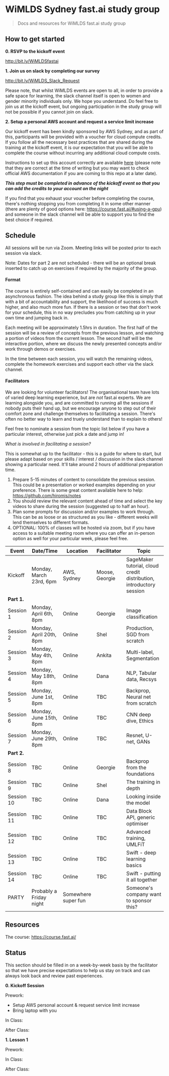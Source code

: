
<!--

#################################################
### THIS FILE WAS AUTOGENERATED! DO NOT EDIT! ###
#################################################
# file to edit: index.ipynb
# command to build the docs after a change: nbdev_build_docs

-->

# WiMLDS Sydney fast.ai study group

> Docs and resources for WiMLDS fast.ai study group


## How to get started

<b>0. RSVP to the kickoff event</b>

http://bit.ly/WiMLDSfastai

<b>1. Join us on slack by completing our survey</b>

http://bit.ly/WiMLDS_Slack_Request

Please note, that whilst WiMLDS events are open to all, in order to provide a safe space for learning, the slack channel itself is open to women and gender minority individuals only. We hope you understand. Do feel free to join us at the kickoff event, but ongoing participation in the study group will not be possible if you cannot join on slack. 

<b>2. Setup a personal AWS account and request a service limit increase</b>

Our kickoff event has been kindly sponsored by AWS Sydney, and as part of this, participants will be provided with a voucher for cloud compute credits. If you follow all the necessary best practices that are shared during the training at the kickoff event, it is our expectation that you will be able to complete the course without incurring any additional cloud compute costs.  

Instructions to set up this account correctly are available <a href='https://github.com/gkennos/WiMLDS_fastai/blob/master/docs/wimlds_prep.pdf'>here</a> (please note that they are correct at the time of writing but you may want to check official AWS documentation if you are coming to this repo at a later date).

***This step must be completed in advance of the kickoff event so that you can add the credits to your account on the night***

If you find that you exhaust your voucher before completing the course, there's nothing stopping you from completing it in some other manner (there are plenty of good options here: https://course.fast.ai/#using-a-gpu) and someone in the slack channel will be able to support you to find the best choice if required.

## Schedule

All sessions will be run via Zoom.  Meeting links will be posted prior to each session via slack.  

Note: Dates for part 2 are not scheduled - there will be an optional break inserted to catch up on exercises if required by the majority of the group.

#### Format

The course is entirely self-contained and can easily be completed in an asynchronous fashion. The idea behind a study group like this is simply that with a bit of accountability and support, the likelihood of success is much higher, and also much more fun. If there is a session or two that don't work for your schedule, this in no way precludes you from catching up in your own time and jumping back in. 

Each meeting will be approximately 1.5hrs in duration. The first half of the session will be a review of concepts from the previous lesson, and watching a portion of videos from the current lesson. The second half will be the interactive portion, where we discuss the newly presented concepts and/or work through demos or exercises.

In the time between each session, you will watch the remaining videos, complete the homework exercises and support each other via the slack channel.

#### Facilitators

We are looking for volunteer facilitators! The organisational team have lots of varied deep learning experience, but are *not* fast.ai experts. We are learning alongside you, and are committed to running all the sessions if nobody puts their hand up, but we encourage anyone to step out of their comfort zone and challenge themselves to facilitating a session. There's often no better way to learn and truely understand than to explain to others!

Feel free to nominate a session from the topic list below if you have a particular interest, otherwise just pick a date and jump in!

<em>What is involved in facilitating a session?</em>

This is somewhat up to the facilitator - this is a guide for where to start, but please adapt based on your skills / interest / discussion in the slack channel showing a particular need. It'll take around 2 hours of additional preparation time.

1. Prepare 5-15 minutes of content to consolidate the previous session. This could be a presentation or worked examples depending on your preference. There is some great content available here to help: https://github.com/hiromis/notes
2. You should review the relevant content ahead of time and select the key videos to share during the session (suggested up to half an hour). 
3. Plan some prompts for discussion and/or examples to work through. This can be as loose or as structured as you like - different weeks will lend themselves to different formats.
4. OPTIONAL: 100% of classes will be hosted via zoom, but if you have access to a suitable meeting room where you can offer an in-person option as well for your particular week, please feel free. 

| Event      | Date/Time          | Location            | Facilitator    | Topic                             |
|------------|-----------------------------|---------------------|-----------------------------------------|--------|
| Kickoff    | Monday, March 23rd, 6pm     | AWS, Sydney| Moose, Georgie    | SageMaker tutorial, cloud credit distribution, introductory session|
| <b>Part 1.</b>  |               |                     |             |                                    |
| Session 1  | Monday, April 6th, 8pm      | Online              | Georgie | Image classification  |
| Session 2  | Monday, April 20th, 8pm     | Online              | Shel    | Production, SGD from scratch  |
| Session 3  | Monday, May 4th, 8pm        | Online              | Ankita     | Multi-label, Segmentation   |
| Session 4  | Monday, May 18th, 8pm       | Online              | Dana    | NLP, Tabular data, Recsys                                     |
| Session 5  | Monday, June 1st, 8pm       | Online              | TBC     | Backprop, Neural net from scratch  |
| Session 6  | Monday, June 15th, 8pm      | Online              | TBC     | CNN deep dive, Ethics  |
| Session 7  | Monday, June 29th, 8pm      | Online              | TBC     | Resnet, U-net, GANs  |
| <b>Part 2.</b>    |  |
| Session 8  | TBC       | Online              | Georgie | Backprop from the foundations |
| Session 9  | TBC      | Online              | Shel    | The training in depth | 
| Session 10 | TBC     | Online              | Dana    | Looking inside the model | 
| Session 11 | TBC    | Online              | TBC     | Data Block API, generic optimiser |
| Session 12 | TBC    | Online              | TBC     | Advanced training, UMLFiT |
| Session 13 | TBC | Online              | TBC     | Swift - deep learning basics |
| Session 14 | TBC| Online              | TBC     | Swift - putting it all together | 
| PARTY      | Probably a Friday night     | Somewhere super fun | |Someone's company want to sponsor this? |

## Resources

The course: https://course.fast.ai/

## Status

This section should be filled in on a week-by-week basis by the facilitator so that we have precise expectations to help us stay on track and can always look back and review past experiences.

<b>0. Kickoff Session</b>

Prework:
* Setup AWS personal account & request service limit increase
* Bring laptop with you

In Class:

After Class:

<b>1. Lesson 1</b>

Prework:

In Class:

After Class:


